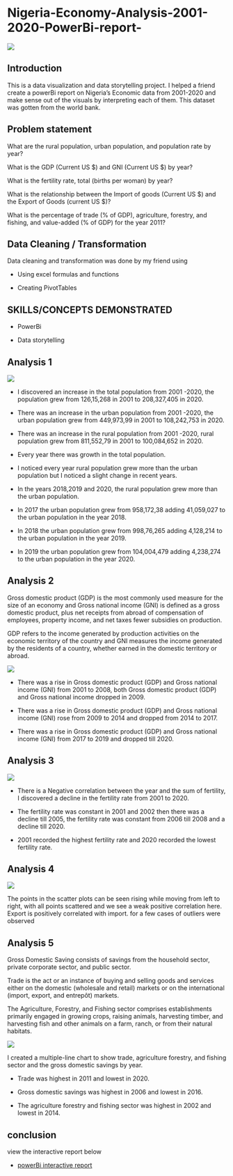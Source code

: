# Nigeria-Economy-Analysis-2001-2020-PowerBi-report-

![](https://github.com/bellaTHEanalyst/Nigeria-Economy-Analysis-2001-2020-PowerBi-report-/blob/main/Nigeria%20economy%20analysis.jpg)
## Introduction

 This is a  data visualization and data storytelling project. I helped a friend create a powerBi report on Nigeria’s Economic data from 2001-2020 and make sense out of the visuals by interpreting each of them. This dataset was gotten from the world bank.
 
## Problem statement 

What are the rural population, urban population, and population rate by year?

What is the GDP (Current US $) and GNI (Current US $) by year?

What is the fertility rate, total (births per woman) by year?


What is the relationship between the Import of goods (Current US $) and the Export of Goods (current US $)?

What is the percentage of trade (% of GDP), agriculture, forestry, and fishing, and value-added (% of GDP) for the year 2011?

## Data Cleaning / Transformation

Data cleaning and transformation was done by my friend using

- Using excel formulas and functions

- Creating   PivotTables

## SKILLS/CONCEPTS DEMONSTRATED

- PowerBi

- Data storytelling 


## Analysis 1

![](https://github.com/bellaTHEanalyst/Nigeria-Economy-Analysis-2001-2020-PowerBi-report-/blob/main/Nigeria%20Economy%20viz%201.jpg)

- I discovered an increase in the total population from 2001 -2020, the population grew from 126,15,268 in 2001 to 208,327,405 in 2020.

- There was an increase in the urban population from 2001 -2020, the urban population grew from 449,973,99 in 2001 to 108,242,753 in 2020.

- There was  an increase in the rural population from 2001 -2020, rural population grew from 811,552,79 in 2001 to 100,084,652 in 2020.

- Every year there was growth in the total population.

- I noticed every year rural population grew more than the urban population but I noticed a slight change in recent years.

-  In the years 2018,2019 and 2020, the rural population grew more than the urban population.

- In 2017 the urban population grew from 958,172,38 adding 41,059,027 to the urban population in the year 2018.

- In 2018 the urban population grew   from 998,76,265   adding 4,128,214 to the urban population in the year 2019.

- In 2019 the urban population grew from 104,004,479 adding 4,238,274 to the urban population in the year 2020.


## Analysis 2

Gross domestic product (GDP) is the most commonly used measure for the size of an economy and Gross national income (GNI) is defined as a gross domestic product, plus net receipts from abroad of compensation of employees, property income, and net taxes fewer subsidies on production.

 GDP refers to the income generated by production activities on the economic territory of the country and GNI measures the income generated by the residents of a country, whether earned in the domestic territory or abroad.
 
 ![](https://github.com/bellaTHEanalyst/Nigeria-Economy-Analysis-2001-2020-PowerBi-report-/blob/main/nigeria%20Economy%20viz%202.jpg)
 
- There was a rise in Gross domestic product (GDP) and Gross national income (GNI) from 2001 to 2008,
both Gross domestic product (GDP) and Gross national income dropped in 2009.

- There was a rise in Gross domestic product (GDP) and Gross national income (GNI) rose from 2009 to 2014 and dropped from 2014 to 2017.

- There was a rise in Gross domestic product (GDP) and Gross national income (GNI) from 2017 
  to 2019 and dropped till 2020.

## Analysis 3

![](https://github.com/bellaTHEanalyst/Nigeria-Economy-Analysis-2001-2020-PowerBi-report-/blob/main/Nigeria%20economy%20viz%203.jpg)

- There is a Negative correlation between the year and the sum of fertility, I discovered a decline in the fertility rate from 2001 to 2020.

- The fertility rate was constant in 2001 and 2002 then there was a decline till 2005, the fertility rate was constant from 2006 till 2008  and a decline till 2020.

-  2001 recorded the highest fertility rate and 2020 recorded the lowest fertility rate.

## Analysis 4

![](https://github.com/bellaTHEanalyst/Nigeria-Economy-Analysis-2001-2020-PowerBi-report-/blob/main/Nigeria%20aconomy%20viz%205.jpg)

The points in the scatter plots can be seen rising while moving from left to right, with all points scattered and we see a weak positive correlation here. Export is positively correlated with import. for a few cases of outliers were observed

## Analysis 5

Gross Domestic Saving consists of savings from the household sector, private corporate sector, and public sector. 

Trade is  the act or an instance of buying and selling goods and services either on the domestic (wholesale and retail) markets or on the international (import, export, and entrepôt) markets.

The Agriculture, Forestry, and Fishing sector comprises establishments primarily engaged in growing crops, raising animals, harvesting timber, and harvesting fish and other animals on a farm, ranch, or from their natural habitats.

![](https://github.com/bellaTHEanalyst/Nigeria-Economy-Analysis-2001-2020-PowerBi-report-/blob/main/Nigeria%20Economy%20viz%20actual%205.jpg)

I created a multiple-line chart to show trade, agriculture forestry, and fishing sector and the gross domestic savings by year. 

 - Trade was highest in 2011 and lowest in 2020.
 
- Gross domestic savings was highest in 2006 and lowest in 2016.

- The agriculture forestry and fishing sector was highest in 2002 and lowest in 2014.
 
 
 ## conclusion
 view the interactive report below
 
- [powerBi interactive report](https://app.powerbi.com/view?r=eyJrIjoiYzRlZGYwYTktYzcxOC00NmVjLThlZjQtNTdhMjgzOGVmMDcwIiwidCI6ImI5NGE1YmE0LTUwZTQtNGQ5YS04OWU1LTRlMDAzMzY2MDUwZiIsImMiOjF9&embedImagePlaceholder=true)










